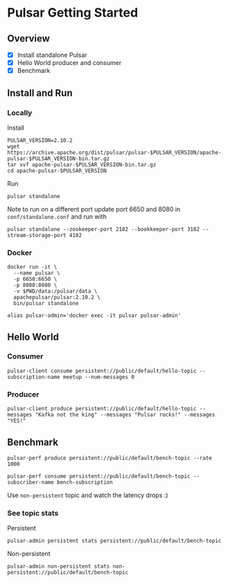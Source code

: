 # Pulsar Getting Started

## Overview

- [x] Install standalone Pulsar
- [x] Hello World producer and consumer
- [x] Benchmark

## Install and Run

### Locally

Install

```shell
PULSAR_VERSION=2.10.2
wget https://archive.apache.org/dist/pulsar/pulsar-$PULSAR_VERSION/apache-pulsar-$PULSAR_VERSION-bin.tar.gz
tar xvf apache-pulsar-$PULSAR_VERSION-bin.tar.gz
cd apache-pulsar-$PULSAR_VERSION
```

Run

```shell
pulsar standalone
```

Note to run on a different port update port 6650 and 8080 in `conf/standalone.conf` and run with

`pulsar standalone --zookeeper-port 2182 --bookkeeper-port 3182 --stream-storage-port 4182`


### Docker

```shell
docker run -it \
  --name pulsar \
  -p 6650:6650 \
  -p 8080:8080 \
  -v $PWD/data:/pulsar/data \
  apachepulsar/pulsar:2.10.2 \
  bin/pulsar standalone
```

`alias pulsar-admin='docker exec -it pulsar pulsar-admin'`

## Hello World

### Consumer

```shell
pulsar-client consume persistent://public/default/hello-topic --subscription-name meetup --num-messages 0
```

### Producer

```shell
pulsar-client produce persistent://public/default/hello-topic --messages "Kafka not the king" --messages "Pulsar rocks!" --messages "YES!"
```

## Benchmark

```shell
pulsar-perf produce persistent://public/default/bench-topic --rate 1000
```

```shell
pulsar-perf consume persistent://public/default/bench-topic --subscriber-name bench-subscription
```

Use `non-persistent` topic and watch the latency drops :)

### See topic stats

Persistent

```shell
pulsar-admin persistent stats persistent://public/default/bench-topic
```

Non-persistent

```shell
pulsar-admin non-persistent stats non-persistent://public/default/bench-topic
```